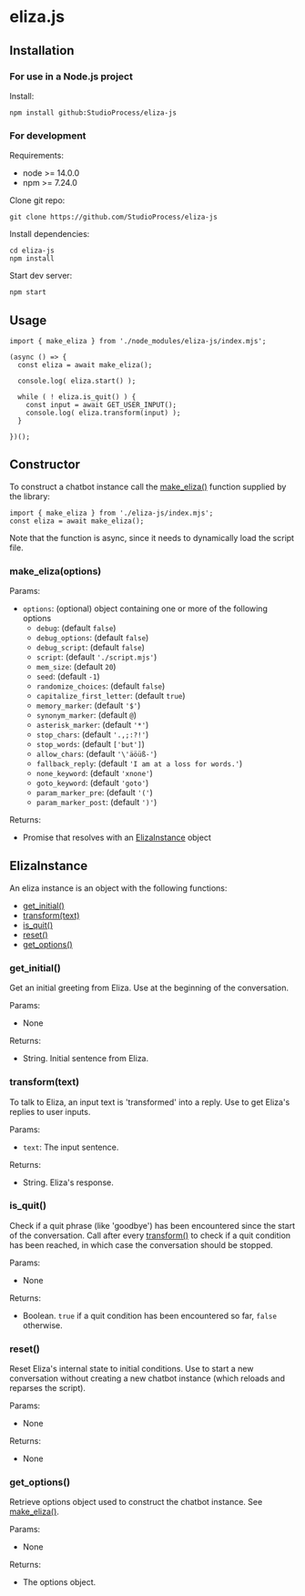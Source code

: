 # eliza.js

## Installation

### For use in a Node.js project

Install:

```
npm install github:StudioProcess/eliza-js
```

### For development

Requirements:
* node >= 14.0.0
* npm >= 7.24.0

Clone git repo:

```
git clone https://github.com/StudioProcess/eliza-js
```

Install dependencies:

```
cd eliza-js
npm install
```

Start dev server:

```
npm start
```

## Usage

```
import { make_eliza } from './node_modules/eliza-js/index.mjs';

(async () => {
  const eliza = await make_eliza();
  
  console.log( eliza.start() );
  
  while ( ! eliza.is_quit() ) {
    const input = await GET_USER_INPUT();
    console.log( eliza.transform(input) );
  }

})();

```

## Constructor

To construct a chatbot instance call the [make_eliza()](#makeelizaoptions) function supplied by the library:

```
import { make_eliza } from './eliza-js/index.mjs';
const eliza = await make_eliza();
```

Note that the function is async, since it needs to dynamically load the script file.

### make_eliza(options)

Params:
* `options`: (optional) object containing one or more of the following options
    * `debug`: (default `false`)
    * `debug_options`: (default `false`)
    * `debug_script`: (default `false`)
    * `script`: (default `'./script.mjs'`)
    * `mem_size`: (default `20`)
    * `seed`: (default `-1`)
    * `randomize_choices`: (default `false`)
    * `capitalize_first_letter`: (default `true`)
    * `memory_marker`: (default `'$'`)
    * `synonym_marker`: (default `@`)
    * `asterisk_marker`: (default `'*'`)
    * `stop_chars`: (default `'.,;:?!'`)
    * `stop_words`: (default `['but']`)
    * `allow_chars`: (default `'\'äöüß-'`)
    * `fallback_reply`: (default `'I am at a loss for words.'`)
    * `none_keyword`: (default `'xnone'`)
    * `goto_keyword`: (default `'goto'`)
    * `param_marker_pre`: (default `'('`)
    * `param_marker_post`: (default `')'`)

Returns: 
* Promise that resolves with an [ElizaInstance](#elizainstance) object

## ElizaInstance

An eliza instance is an object with the following functions:
* [get_initial()](#getinitial)
* [transform(text)](#transformtext)
* [is_quit()](#isquit)
* [reset()](#reset)
* [get_options()](#getoptions)

### get_initial()

Get an initial greeting from Eliza. Use at the beginning of the conversation.

Params:
* None

Returns:
* String. Initial sentence from Eliza.

### transform(text)

To talk to Eliza, an input text is 'transformed' into a reply. Use to get Eliza's replies to user inputs.

Params:
* `text`: The input sentence.

Returns:
* String. Eliza's response.

### is_quit()

Check if a quit phrase (like 'goodbye') has been encountered since the start of the conversation. Call after every [transform()](#transformtext) to check if a quit condition has been reached, in which case the conversation should be stopped.

Params:
* None

Returns:
* Boolean. `true` if a quit condition has been encountered so far, `false` otherwise.

### reset()

Reset Eliza's internal state to initial conditions. Use to start a new conversation without creating a new chatbot instance (which reloads and reparses the script).

Params:
* None

Returns:
* None

### get_options()

Retrieve options object used to construct the chatbot instance. See [make_eliza()](#makeelizaoptions).

Params:
* None

Returns:
* The options object.
